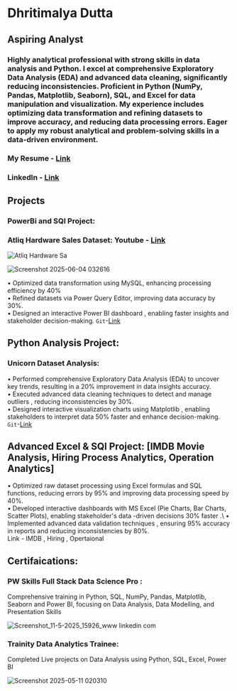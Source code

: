 
# Dhritimalya Dutta
## Aspiring Analyst

### Highly analytical professional with strong skills in data analysis and Python. I excel at comprehensive Exploratory Data Analysis (EDA) and advanced data cleaning, significantly reducing inconsistencies. Proficient in Python (NumPy, Pandas, Matplotlib, Seaborn), SQL, and Excel for data manipulation and visualization. My experience includes optimizing data transformation and refining datasets to improve accuracy, and reducing data processing errors. Eager to apply my robust analytical and problem-solving skills in a data-driven environment.
### My Resume - [Link](https://github.com/Dhritionly/Curriculum_vitae/blob/main/DD_CV_25.pdf)
### LinkedIn - [Link](https://www.linkedin.com/in/dhritimalya-dutta-855141225/)

## Projects
### PowerBi and SQl Project:
### Atliq Hardware Sales Dataset: Youtube - [Link](https://youtu.be/GlVQtEexktI?si=rtYSIe105Dc8yb-B)


 
![Atliq Hardware Sa](https://github.com/user-attachments/assets/8985e26c-670b-4720-b058-18be51225d69)




![Screenshot 2025-06-04 032616](https://github.com/user-attachments/assets/f9f3bbd8-2be9-4ea2-abd9-9d8068aa5a47)






 •  Optimized data transformation  using MySQL, enhancing  processing efficiency by 40%\
 •  Refined datasets  via Power Query Editor, improving  data accuracy by 30%.\
 •  Designed an interactive Power BI dashboard  , enabling  faster insights and stakeholder decision-making. `Git`-[Link](https://github.com/Dhritionly/Atliq-Hardware-DA-sales)

 ## Python Analysis Project: 
 ### Unicorn Dataset Analysis:

 •  Performed comprehensive Exploratory Data Analysis (EDA)  to uncover key trends, resulting in  a 20% improvement  in data insights accuracy.\
 •  Executed advanced data cleaning techniques  to detect  and manage  outliers  , reducing inconsistencies by  30%.\
 •  Designed interactive visualization charts  using  Matplotlib  ,  enabling stakeholders to interpret data  50% faster  and enhance decision-making. `Git`-[Link](https://github.com/Dhritionly/Unicorn-Dataset_Analyisis/tree/main)

 ##  Advanced Excel & SQl Project: [IMDB Movie Analysis, Hiring Process Analytics, Operation Analytics] 

  •  Optimized raw dataset processing  using Excel formulas  and SQL functions,  reducing errors by 95%  and  improving  data processing speed by 40%.\
 •  Developed interactive dashboards  with MS Excel (Pie  Charts, Bar Charts, Scatter Plots), enabling stakeholder's data  -driven decisions 30% faster .\ 
 •  Implemented advanced data validation techniques  , ensuring  95% accuracy  in reports and reducing inconsistencies  by  80%.\
 Link - IMDB , Hiring , Opertaional

## Certifaications:

###  PW Skills Full Stack Data Science Pro :
Comprehensive training in Python, SQL, NumPy, Pandas, Matplotlib, Seaborn and Power BI, focusing on Data Analysis, Data Modelling, and Presentation Skills 


![Screenshot_11-5-2025_15926_www linkedin com](https://github.com/user-attachments/assets/36fc2bce-34c0-4dda-bf47-c29e79bbbeee)



###  Trainity Data Analytics Trainee:
Completed Live projects on Data Analysis using Python, SQL, Excel, Power BI 


![Screenshot 2025-05-11 020310](https://github.com/user-attachments/assets/b84652d9-9d9b-409e-80e1-5522311db893)



